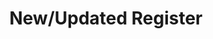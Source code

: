 ---
title: "New/Updated Register"
image1: "/en/violentregister/ParentViewNewUpdate.png"
comment1: "If your role is Parent or Student, you will see this screen. OPERATION AREA : - Cancel : press to cancel this subscription."
img_title1: "Picture 01"
img1_coords1 : "240,470,270,500"
img1_link1: "/post/en/violentregister/parentviewnewupdate/step80_cancel_confirm/"
image2: "/en/violentregister/teacherViewNewUpdate.png"
comment2: "If your role is Supervior or Teacher,you will see this screen.  
OPERATION AREA : - ACCEPT/REJECT : press to accept/not and return HOME. - UPDATE REQUIRE : press to indicate the update request."
img_title2: "Picture 02"
img2_coords1: "230,470,275,497"
img2_link1: "/post/en/step77_violent_register/"
img2_coords2: "90,470,182,497"
img2_link2: "/post/en/violentregister/step81_teacher_reject/"
img2_coords3: "5,470,50,497"
img2_link3: "/post/en/step77_violent_register/"
tranvi : "/post/vi/violentregister/step79_parent_teacher_view_new_update/"
tranen : "/post/en/violentregister/step79_parent_teacher_view_new_update/"
lang : "eng"
---